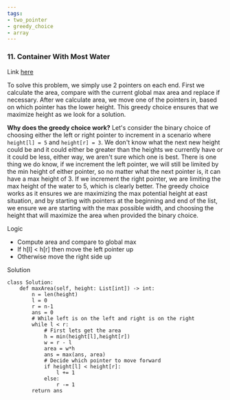 ```yaml
---
tags:
- two_pointer
- greedy_choice
- array
---
```

### 11. Container With Most Water
Link [here](https://leetcode.com/problems/container-with-most-water/)

To solve this problem, we simply use 2 pointers on each end. First we calculate the area, compare with the current global max area and replace if necessary. After we calculate area, we move one of the pointers in, based on which pointer has the lower height. This greedy choice ensures that we maximize height as we look for a solution.

**Why does the greedy choice work?**
Let's consider the binary choice of choosing either the left or right pointer to increment in a scenario where `height[l] = 5` and `height[r] = 3`. We don't know what the next new height could be and it could either be greater than the heights we currently have or it could be less, either way, we aren't sure which one is best. There is one thing we do know, if we increment the left pointer, we will still be limited by the min height of either pointer, so no matter what the next pointer is, it can have a max height of 3. If we increment the right pointer, we are limiting the max height of the water to 5, which is clearly better. 
The greedy choice works as it ensures we are maximizing the max potential height at east situation, and by starting with pointers at the beginning and end of the list, we ensure we are starting with the max possible width, and choosing the height that will maximize the area when provided the binary choice.

Logic
- Compute area and compare to global max
- If h[l] < h[r] then move the left pointer up
- Otherwise move the right side up

Solution
```
class Solution:
    def maxArea(self, height: List[int]) -> int:
        n = len(height)
        l = 0
        r = n-1
        ans = 0
        # While left is on the left and right is on the right
        while l < r:
            # First lets get the area
            h = min(height[l],height[r])
            w = r - l
            area = w*h
            ans = max(ans, area)
            # Decide which pointer to move forward
            if height[l] < height[r]:
                l += 1
            else:
                r -= 1
        return ans
```